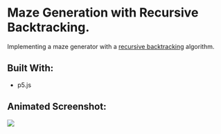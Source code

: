 # Maze Generation with Recursive Backtracking.
Implementing a maze generator with a [recursive backtracking](http://weblog.jamisbuck.org/2010/12/27/maze-generation-recursive-backtracking) algorithm.

## Built With:
- p5.js

## Animated Screenshot:
<!-- ![screen shot 2018-03-01 at 8 50 52 pm](https://user-images.githubusercontent.com/29472568/36881183-630e7a7a-1d92-11e8-935f-4033d1e38d88.png) -->
![](https://media.giphy.com/media/U7Jp5g645hJw9m0eWx/giphy.gif)
